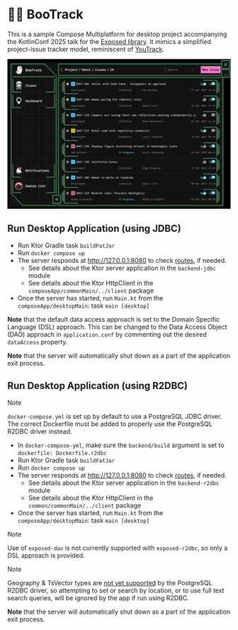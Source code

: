 # :ghost::mag_right: BooTrack

This is a sample Compose Multiplatform for desktop project accompanying the KotlinConf 2025 talk for the [Exposed library](https://github.com/JetBrains/Exposed).
It mimics a simplified project-issue tracker model, reminiscent of [YouTrack](https://youtrack.jetbrains.com/issues/EXPOSED).

![](screenshots/bootrack_demo.png)

## Run Desktop Application (using JDBC)
* Run Ktor Gradle task `buildFatJar`
* Run `docker compose up`
* The server responds at http://127.0.0.1:8080 to check [routes](shared/src/commonMain/kotlin/dev/bogwalk/bootrack/routes/Resources.kt), if needed.
    * See details about the Ktor server application in the `backend-jdbc` module
    * See details about the Ktor HttpClient in the `composeApp/commonMain/../client` package
* Once the server has started, run `Main.kt` from the `composeApp/desktopMain`: task `main [desktop]`

**Note** that the default data access approach is set to the Domain Specific Language (DSL) approach.
This can be changed to the Data Access Object (DAO) approach in `application.conf` by commenting out the desired `dataAccess` property.

**Note** that the server will automatically shut down as a part of the application exit process.

## Run Desktop Application (using R2DBC)

> [!NOTE]
> `docker-compose.yml` is set up by default to use a PostgreSQL JDBC driver. The correct Dockerfile must be added to properly use the PostgreSQL R2DBC driver instead.

* In `docker-compose-yml`, make sure the `backend/build` argument is set to `dockerfile: Dockerfile.r2dbc`
* Run Ktor Gradle task `buildFatJar`
* Run `docker compose up`
* The server responds at http://127.0.0.1:8080 to check [routes](shared/src/commonMain/kotlin/dev/bogwalk/bootrack/routes/Resources.kt), if needed.
    * See details about the Ktor server application in the `backend-r2dbc` module
    * See details about the Ktor HttpClient in the `common/commonMain/../client` package
* Once the server has started, run `Main.kt` from the `composeApp/desktopMain`: task `main [desktop]`

> [!NOTE]
> Use of `exposed-dao` is not currently supported with `exposed-r2dbc`, so only a DSL approach is provided.

> [!NOTE]
> Geography & TsVector types are [not yet supported](https://github.com/pgjdbc/r2dbc-postgresql?tab=readme-ov-file#data-type-mapping) by the PostgreSQL R2DBC driver, so attempting to set or search by location,
> or to use full text search queries, will be ignored by the app if run using R2DBC.

**Note** that the server will automatically shut down as a part of the application exit process.